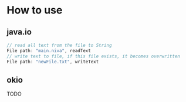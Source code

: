 # How to use
## java.io

```Scala
// read all text from the file to String
File path: "main.niva", readText
// write text to file, if this file exists, it becomes overwritten
File path: "newFile.txt", writeText
```

## okio
TODO
